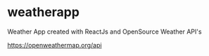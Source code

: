 # weatherapp

Weather App created with ReactJs and OpenSource Weather API's

https://openweathermap.org/api
